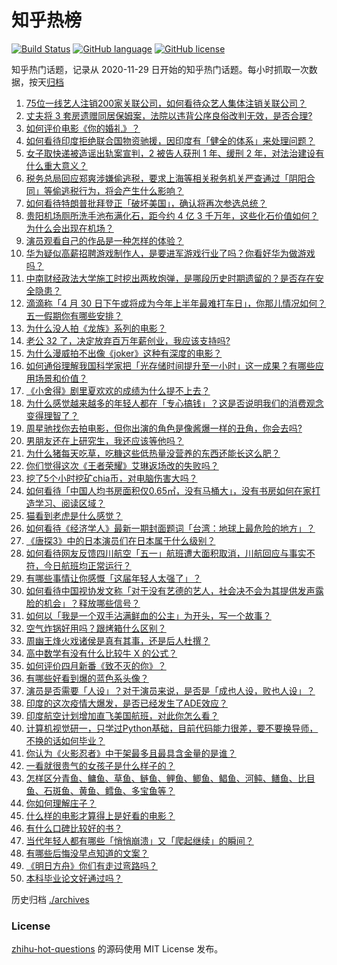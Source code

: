 # 知乎热榜
[![Build Status](https://github.com/ToWeLong/zhihu-hot-questions/workflows/CI/badge.svg)](https://github.com/ToWeLong/zhihu-hot-questions/actions)
[![GitHub language](https://img.shields.io/badge/language-golang-orange.svg)](https://golang.org/)
[![GitHub license](https://img.shields.io/github/license/ToWeLong/zhihu-hot-questions)](https://github.com/ToWeLong/zhihu-hot-questions/blob/main/LICENSE)

知乎热门话题，记录从 2020-11-29 日开始的知乎热门话题。每小时抓取一次数据，按天[归档](./archives)

<!-- BEGIN -->

1. [75位一线艺人注销200家关联公司，如何看待众艺人集体注销关联公司？](https://www.zhihu.com/question/457181415)
1. [丈夫将 3 套房遗赠同居保姆案，法院以违背公序良俗改判无效，是否合理?](https://www.zhihu.com/question/457149946)
1. [如何评价电影《你的婚礼》？](https://www.zhihu.com/question/437513111)
1. [如何看待印度拒绝联合国物资驰援，因印度有「健全的体系」来处理问题？](https://www.zhihu.com/question/457285008)
1. [女子取快递被造谣出轨案宣判，2 被告人获刑 1 年、缓刑 2 年，对法治建设有什么重大意义？](https://www.zhihu.com/question/457266748)
1. [税务总局回应郑爽涉嫌偷逃税，要求上海等相关税务机关严查通过「阴阳合同」等偷逃税行为，将会产生什么影响？](https://www.zhihu.com/question/457264887)
1. [如何看待特朗普批拜登正「破坏美国」，确认将再次参选总统？](https://www.zhihu.com/question/457256439)
1. [贵阳机场厕所洗手池布满化石，距今约 4 亿 3 千万年，这些化石价值如何？为什么会出现在机场？](https://www.zhihu.com/question/456986321)
1. [演员观看自己的作品是一种怎样的体验？](https://www.zhihu.com/question/294472677)
1. [华为疑似高薪招聘游戏制作人，是要进军游戏行业了吗？你看好华为做游戏吗？](https://www.zhihu.com/question/457206027)
1. [中南财经政法大学施工时挖出两枚炮弹，是哪段历史时期遗留的？是否存在安全隐患？](https://www.zhihu.com/question/457122815)
1. [滴滴称「4 月 30 日下午或将成为今年上半年最难打车日」，你那儿情况如何？五一假期你有哪些安排？](https://www.zhihu.com/question/457167453)
1. [为什么没人拍《龙族》系列的电影？](https://www.zhihu.com/question/448178834)
1. [老公 32 了，决定放弃百万年薪创业，我应该支持吗?](https://www.zhihu.com/question/447327404)
1. [为什么漫威拍不出像《joker》这种有深度的电影？](https://www.zhihu.com/question/456837407)
1. [如何通俗理解我国科学家把「光存储时间提升至一小时」这一成果？有哪些应用场景和价值？](https://www.zhihu.com/question/456553305)
1. [《小舍得》剧里夏欢欢的成绩为什么提不上去？](https://www.zhihu.com/question/455735077)
1. [为什么感觉越来越多的年轻人都在「专心搞钱」？这是否说明我们的消费观念变得理智了？](https://www.zhihu.com/question/457140241)
1. [周星驰找你去拍电影，但你出演的角色是像酱爆一样的丑角，你会去吗?](https://www.zhihu.com/question/453812398)
1. [男朋友还在上研究生，我还应该等他吗？](https://www.zhihu.com/question/455432407)
1. [为什么猪每天吃草，吃糠这些低热量没营养的东西还能长这么肥？](https://www.zhihu.com/question/450554480)
1. [你们觉得这次《王者荣耀》艾琳返场改的失败吗？](https://www.zhihu.com/question/455420512)
1. [挖了5个小时挖矿chia币，对电脑伤害大吗？](https://www.zhihu.com/question/454866562)
1. [如何看待「中国人均书房面积仅0.65㎡，没有马桶大」，没有书房如何在家打造学习、阅读区域？](https://www.zhihu.com/question/456014343)
1. [猫看到老虎是什么感觉？](https://www.zhihu.com/question/455697352)
1. [如何看待《经济学人》最新一期封面题词「台湾：地球上最危险的地方」？](https://www.zhihu.com/question/457260755)
1. [《唐探3》中的日本演员们在日本属于什么级别？](https://www.zhihu.com/question/444896076)
1. [如何看待网友反馈四川航空「五一」航班遭大面积取消，川航回应与事实不符，今日航班均正常运行？](https://www.zhihu.com/question/457234462)
1. [有哪些事情让你感慨「这届年轻人太强了」？](https://www.zhihu.com/question/456812148)
1. [如何看待中国视协发文称「对于没有艺德的艺人，社会决不会为其提供发声露脸的机会」？释放哪些信号？](https://www.zhihu.com/question/457179755)
1. [如何以「我是一个双手沾满鲜血的公主」为开头，写一个故事？](https://www.zhihu.com/question/442702619)
1. [空气炸锅好用吗？跟烤箱什么区别？](https://www.zhihu.com/question/291230420)
1. [周幽王烽火戏诸侯是真有其事，还是后人杜撰？](https://www.zhihu.com/question/20836590)
1. [高中数学有没有什么比较牛 X 的公式？](https://www.zhihu.com/question/264851192)
1. [如何评价四月新番《致不灭的你》？](https://www.zhihu.com/question/454515151)
1. [有哪些好看到爆的蓝色系头像？](https://www.zhihu.com/question/401740430)
1. [演员是否需要「人设」？对于演员来说，是否是「成也人设，败也人设」？](https://www.zhihu.com/question/266121028)
1. [印度的这次疫情大爆发，是否已经发生了ADE效应？](https://www.zhihu.com/question/456399195)
1. [印度航空计划增加直飞美国航班，对此你怎么看？](https://www.zhihu.com/question/457239121)
1. [计算机视觉研一，只学过Python基础，目前代码能力很差，要不要换导师，不换的话如何毕业？](https://www.zhihu.com/question/456784414)
1. [你认为《火影忍者》中干架最多且最具含金量的是谁？](https://www.zhihu.com/question/456331604)
1. [一看就很贵气的女孩子是什么样子的？](https://www.zhihu.com/question/322175199)
1. [怎样区分青鱼、鳙鱼、草鱼、鲢鱼、鲤鱼、鲫鱼、鲳鱼、河鲀、鳝鱼、比目鱼、石斑鱼、黄鱼、鳕鱼、多宝鱼等？](https://www.zhihu.com/question/46703898)
1. [你如何理解庄子？](https://www.zhihu.com/question/21799051)
1. [什么样的电影才算得上是好看的电影？](https://www.zhihu.com/question/437729822)
1. [有什么口碑比较好的书？](https://www.zhihu.com/question/441638696)
1. [当代年轻人都有哪些「悄悄崩溃」又「爬起继续」的瞬间？](https://www.zhihu.com/question/457125407)
1. [有哪些后悔没早点知道的文案？](https://www.zhihu.com/question/447084918)
1. [《明日方舟》你们有走过弯路吗？](https://www.zhihu.com/question/452796365)
1. [本科毕业论文好通过吗？](https://www.zhihu.com/question/308185309)

<!-- END -->

历史归档 [./archives](./archives)


### License
[zhihu-hot-questions](https://github.com/towelong/zhihu-hot-questions) 的源码使用 MIT License 发布。